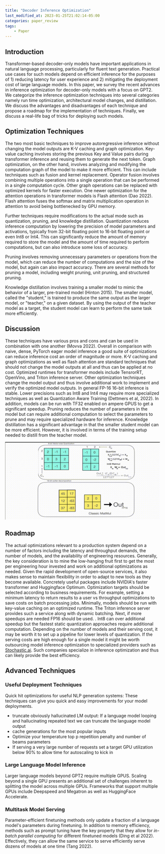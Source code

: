 ```yaml
---
title: "Decoder Inference Optimization"
last_modified_at: 2023-01-25T21:02:14-05:00
categories: paper_review
tags:
    - Paper
---
```

## Introduction

Transformer-based decoder-only models have important applications in natural language processing, particularly for fluent text generation. Practical use cases for such models depend on efficient inference for the purposes of 1) reducing latency for user experience and 2) mitigating the deployment cost of large language models. In this paper, we survey the recent advances in inference optimization for decoder-only models with a focus on GPT2. We categorize the inference optimization techniques into several categories namely run time optimization, architectural model changes, and distillation. We discuss the advantages and disadvantages of each technique and propose a roadmap for the implementation of techniques. Finally, we discuss a real-life bag of tricks for deploying such models.

## Optimization Techniques

The two most basic techniques to improve autoregressive inference without changing the model outputs are K-V caching and graph optimization. Key-value caching involves storing the previous Key and Value pairs during transformer inference and reusing them to generate the next token. Graph optimization, on the other hand, involves analyzing and modifying the computation graph of the model to make it more efficient. This can include techniques such as fusion and kernel replacement. Operator fusion involves combining multiple operations into a single operation that can be performed in a single computation cycle. Other graph operations can be replaced with optimized kernels for faster execution. One newer optimization for the attention operations in transformer models is Flash attention (Dao 2022). Flash attention fuses the softmax and matrix multiplication operation in attention to avoid being bottlenecked by GPU memory.

Further techniques require modifications to the actual mode such as quantization, pruning, and knowledge distillation. Quantization reduces inference computation by lowering the precision of model parameters and activations, typically from 32-bit floating point to 16-bit floating point or even Int8 or Int4. This can significantly reduce the amount of memory required to store the model and the amount of time required to perform computations, but can also introduce some loss of accuracy.

Pruning involves removing unnecessary parameters or operations from the model, which can reduce the number of computations and the size of the model, but again can also impact accuracy. There are several methods for pruning a model, including weight pruning, unit pruning, and structured pruning.

Knowledge distillation involves training a smaller model to mimic the behavior of a larger, pre-trained model (Hinton 2015). The smaller model, called the "student," is trained to produce the same output as the larger model, or "teacher," on a given dataset. By using the output of the teacher model as a target, the student model can learn to perform the same task more efficiently.

## Discussion

These techniques have various pros and cons and can be used in combination with one another \(Movva 2022). Overall in comparison with naive, dense, PyTorch eager model inference a good suite of optimizations can reduce inference cost an order of magnitude or more. K-V caching and graph optimizations as well as flash attention are standard techniques that should not change the model outputs at all and thus can be applied at no cost. Optimized runtimes for transformer models include TensrorRT, OpenVino, and Triton inference server. Other optimization techniques change the model output and thus involve additional work to implement and verify the optimized model outputs. In general FP-16 16-bit inference is stable. Lower precisions such as Int8 and Int4 may require more specialized techniques as well as Quantization Aware Training (Dettmers et al, 2022). In addition, models can be run with TF32 enabled on ampere GPUS to get a significant speedup. Pruning reduces the number of parameters in the model but can require additional computation to select the parameters to prune and may require specialized hardware for inference. Knowledge distillation has a significant advantage in that the smaller student model can be more efficient. However, it is involved in terms of the training setup needed to distill from the teacher model.

![Untitled](/assets/images/DecoderInferenceOptimization/Untitled.png)

## Roadmap

The actual optimizations relevant to a production system depend on a number of factors including the latency and throughput demands, the number of models, and the availability of engineering resources. Generally, the key consideration is to mine the low-hanging fruit first to get the most per engineering hour invested and work on additional optimizations as needed. Given the rapid development of open-source services, it also makes sense to maintain flexibility in order to adapt to new tools as they become available. Concretely useful packages include NVIDIA's faster transformer and Huggingface Optimum. Optimization targets should be selected according to business requirements. For example, setting a minimum latency to return results to a user vs throughput optimizations to save costs on batch processing jobs. Minimally, models should be run with key-value caching on an optimized runtime. The Triton inference server provides such a service along with dynamic batching. Next, if more speedups are needed FP16 should be used. . Int8 can over additional speedup but the fastest static quantization approaches require additional computation. Depending on the number of models and their serving cost, it may be worth it to set up a pipeline for lower levels of quantization. If the serving costs are high enough for a single model it might be worth outsourcing model inference optimization to specialized providers such as [Stochastic.ai](/assets/images/DecoderInferenceOptimizationhttp://stochastic.ai/). Such companies specialize in inference optimization and thus can likely provide the best efficiency.

## Advanced Techniques

### Useful Deployment Techniques

Quick hit optimizations for useful NLP generation systems: These techniques can give you quick and easy improvements for your model deployments.

- truncate obviously hallucinated LM output: If a language model looping and hallucinating repeated text we can truncate the language model output
- cache generations for the most popular inputs
- Optimize your temperature top p  repetition penalty and number of beams parameters
- If serving a very large number of requests set a target GPU utilization below 90% to allow time for autoscaling to kick in

### Large Language Model Inference

Larger language models beyond GPT2 require multiple GPUS. Scaling beyond a single GPU presents an additional set of challenges inherent to splitting the model across multiple GPUs. Frameworks that support multiple GPUs include Deepspeed and Megatron as well as HuggingFace Accelerate.

### Multitask Model Serving

Parameter-efficient finetuning methods only update a fraction of a language model's parameters during finetuning. In addition to memory efficiency, methods such as prompt tuning have the key property that they allow for *in-batch parallel computing* for different finetuned models (Ding et al 2022). Effectively, they can allow the same service to serve efficiently serve dozens of models at one time (Tang 2022).